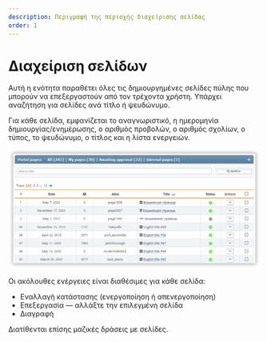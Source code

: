 ```yaml
---
description: Περιγραφή της περιοχής διαχείρισης σελίδας
order: 1
---
```


# Διαχείριση σελίδων

Αυτή η ενότητα παραθέτει όλες τις δημιουργημένες σελίδες πύλης που μπορούν να επεξεργαστούν από τον τρέχοντα χρήστη. Υπάρχει αναζήτηση για σελίδες ανά τίτλο ή ψευδώνυμο.

Για κάθε σελίδα, εμφανίζεται το αναγνωριστικό, η ημερομηνία δημιουργίας/ενημέρωσης, ο αριθμός προβολών, ο αριθμός σχολίων, ο τύπος, το ψευδώνυμο, ο τίτλος και η λίστα ενεργειών.

![Manage pages](manage_pages.png)

Οι ακόλουθες ενέργειες είναι διαθέσιμες για κάθε σελίδα:

- Εναλλαγή κατάστασης (ενεργοποίηση ή απενεργοποίηση)
- Επεξεργασία — αλλάξτε την επιλεγμένη σελίδα
- Διαγραφή

Διατίθενται επίσης μαζικές δράσεις με σελίδες.
